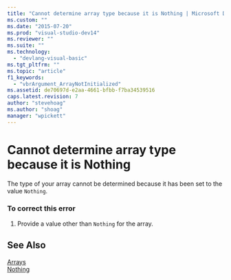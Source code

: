 ```yaml
---
title: "Cannot determine array type because it is Nothing | Microsoft Docs"
ms.custom: ""
ms.date: "2015-07-20"
ms.prod: "visual-studio-dev14"
ms.reviewer: ""
ms.suite: ""
ms.technology: 
  - "devlang-visual-basic"
ms.tgt_pltfrm: ""
ms.topic: "article"
f1_keywords: 
  - "vbrArgument_ArrayNotInitialized"
ms.assetid: de70697d-e2aa-4661-bfbb-f7ba34539516
caps.latest.revision: 7
author: "stevehoag"
ms.author: "shoag"
manager: "wpickett"
---
```

# Cannot determine array type because it is Nothing
The type of your array cannot be determined because it has been set to the value `Nothing`.  
  
### To correct this error  
  
1.  Provide a value other than `Nothing` for the array.  
  
## See Also  
 [Arrays](../../visual-basic/programming-guide/language-features/arrays/index.md)   
 [Nothing](../../visual-basic/language-reference/nothing.md)